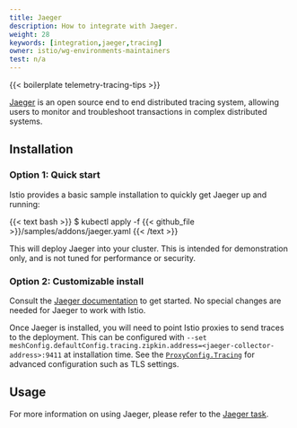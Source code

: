 ```yaml
---
title: Jaeger
description: How to integrate with Jaeger.
weight: 28
keywords: [integration,jaeger,tracing]
owner: istio/wg-environments-maintainers
test: n/a
---
```


{{< boilerplate telemetry-tracing-tips >}}

[Jaeger](https://www.jaegertracing.io/) is an open source end to end distributed tracing system,
allowing users to monitor and troubleshoot transactions in complex distributed systems.

## Installation

### Option 1: Quick start

Istio provides a basic sample installation to quickly get Jaeger up and running:

{{< text bash >}}
$ kubectl apply -f {{< github_file >}}/samples/addons/jaeger.yaml
{{< /text >}}

This will deploy Jaeger into your cluster. This is intended for demonstration only,
and is not tuned for performance or security.

### Option 2: Customizable install

Consult the [Jaeger documentation](https://www.jaegertracing.io/) to get started.
No special changes are needed for Jaeger to work with Istio.

Once Jaeger is installed, you will need to point Istio proxies to send traces to the deployment.
This can be configured with `--set meshConfig.defaultConfig.tracing.zipkin.address=<jaeger-collector-address>:9411`
at installation time. See the [`ProxyConfig.Tracing`](/docs/reference/config/istio.mesh.v1alpha1/#Tracing)
for advanced configuration such as TLS settings.

## Usage

For more information on using Jaeger, please refer to the
[Jaeger task](/docs/tasks/observability/distributed-tracing/jaeger/).
